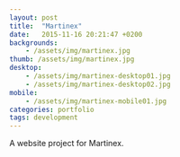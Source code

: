 ```yaml
---
layout: post
title:  "Martinex"
date:   2015-11-16 20:21:47 +0200
backgrounds:
    - /assets/img/martinex.jpg
thumb: /assets/img/martinex.jpg
desktop:
    - /assets/img/martinex-desktop01.jpg
    - /assets/img/martinex-desktop02.jpg
mobile:
    - /assets/img/martinex-mobile01.jpg
categories: portfolio
tags: development
---
```

A website project for Martinex.